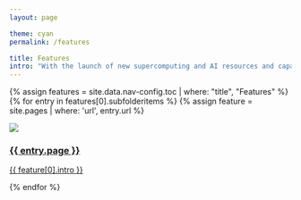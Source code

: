 ```yaml
---
layout: page

theme: cyan
permalink: /features

title: Features
intro: "With the launch of new supercomputing and AI resources and capabilities, the ALCF is enabling pioneering research at the intersection of simulation, big data analysis, and machine learning."
---
```



<div class="teasers">

{% assign features = site.data.nav-config.toc | where: "title", "Features" %}
{% for entry in features[0].subfolderitems %}
{% assign feature = site.pages | where: 'url', entry.url %}

<div class="teaser">
  <a href="{{ site.baseurl }}{{ entry.url }}">
  	<div class="image-wrapper">
  		<div><img src="{{ site.baseurl }}/assets/images/{{ feature[0].hero-img-source }}"></div>
  		<div class="hover-scrim"></div>
  	</div>
  	<div class="content-wrapper">
  		<h3>{{ entry.page }}</h3>
  		<p>{{ feature[0].intro }}</p>
  	</div>
  </a>
</div>

{% endfor %}

</div>

